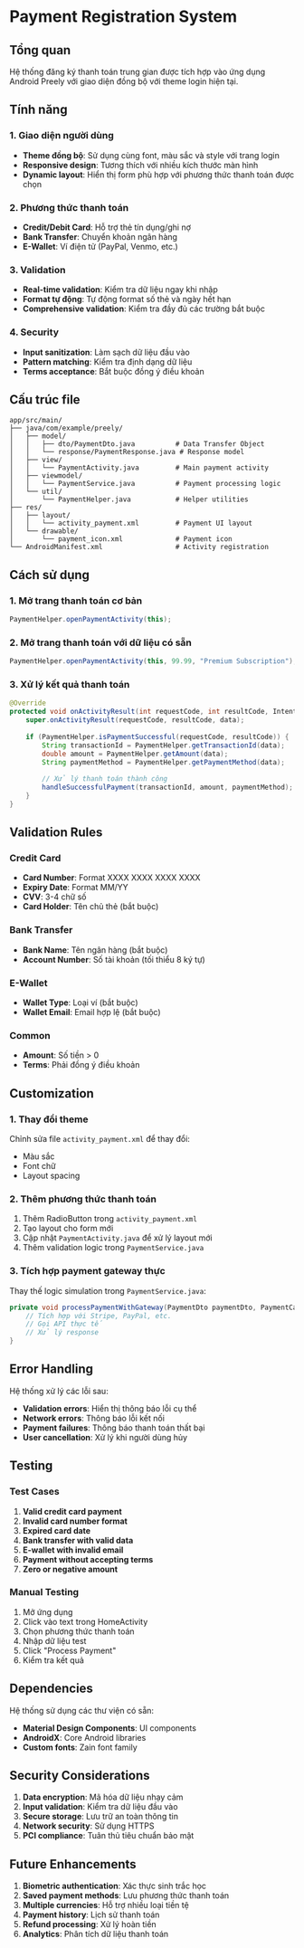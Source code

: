 # Payment Registration System

## Tổng quan
Hệ thống đăng ký thanh toán trung gian được tích hợp vào ứng dụng Android Preely với giao diện đồng bộ với theme login hiện tại.

## Tính năng

### 1. Giao diện người dùng
- **Theme đồng bộ**: Sử dụng cùng font, màu sắc và style với trang login
- **Responsive design**: Tương thích với nhiều kích thước màn hình
- **Dynamic layout**: Hiển thị form phù hợp với phương thức thanh toán được chọn

### 2. Phương thức thanh toán
- **Credit/Debit Card**: Hỗ trợ thẻ tín dụng/ghi nợ
- **Bank Transfer**: Chuyển khoản ngân hàng
- **E-Wallet**: Ví điện tử (PayPal, Venmo, etc.)

### 3. Validation
- **Real-time validation**: Kiểm tra dữ liệu ngay khi nhập
- **Format tự động**: Tự động format số thẻ và ngày hết hạn
- **Comprehensive validation**: Kiểm tra đầy đủ các trường bắt buộc

### 4. Security
- **Input sanitization**: Làm sạch dữ liệu đầu vào
- **Pattern matching**: Kiểm tra định dạng dữ liệu
- **Terms acceptance**: Bắt buộc đồng ý điều khoản

## Cấu trúc file

```
app/src/main/
├── java/com/example/preely/
│   ├── model/
│   │   ├── dto/PaymentDto.java          # Data Transfer Object
│   │   └── response/PaymentResponse.java # Response model
│   ├── view/
│   │   └── PaymentActivity.java         # Main payment activity
│   ├── viewmodel/
│   │   └── PaymentService.java          # Payment processing logic
│   └── util/
│       └── PaymentHelper.java           # Helper utilities
├── res/
│   ├── layout/
│   │   └── activity_payment.xml         # Payment UI layout
│   └── drawable/
│       └── payment_icon.xml             # Payment icon
└── AndroidManifest.xml                  # Activity registration
```

## Cách sử dụng

### 1. Mở trang thanh toán cơ bản
```java
PaymentHelper.openPaymentActivity(this);
```

### 2. Mở trang thanh toán với dữ liệu có sẵn
```java
PaymentHelper.openPaymentActivity(this, 99.99, "Premium Subscription");
```

### 3. Xử lý kết quả thanh toán
```java
@Override
protected void onActivityResult(int requestCode, int resultCode, Intent data) {
    super.onActivityResult(requestCode, resultCode, data);
    
    if (PaymentHelper.isPaymentSuccessful(requestCode, resultCode)) {
        String transactionId = PaymentHelper.getTransactionId(data);
        double amount = PaymentHelper.getAmount(data);
        String paymentMethod = PaymentHelper.getPaymentMethod(data);
        
        // Xử lý thanh toán thành công
        handleSuccessfulPayment(transactionId, amount, paymentMethod);
    }
}
```

## Validation Rules

### Credit Card
- **Card Number**: Format XXXX XXXX XXXX XXXX
- **Expiry Date**: Format MM/YY
- **CVV**: 3-4 chữ số
- **Card Holder**: Tên chủ thẻ (bắt buộc)

### Bank Transfer
- **Bank Name**: Tên ngân hàng (bắt buộc)
- **Account Number**: Số tài khoản (tối thiểu 8 ký tự)

### E-Wallet
- **Wallet Type**: Loại ví (bắt buộc)
- **Wallet Email**: Email hợp lệ (bắt buộc)

### Common
- **Amount**: Số tiền > 0
- **Terms**: Phải đồng ý điều khoản

## Customization

### 1. Thay đổi theme
Chỉnh sửa file `activity_payment.xml` để thay đổi:
- Màu sắc
- Font chữ
- Layout spacing

### 2. Thêm phương thức thanh toán
1. Thêm RadioButton trong `activity_payment.xml`
2. Tạo layout cho form mới
3. Cập nhật `PaymentActivity.java` để xử lý layout mới
4. Thêm validation logic trong `PaymentService.java`

### 3. Tích hợp payment gateway thực
Thay thế logic simulation trong `PaymentService.java`:
```java
private void processPaymentWithGateway(PaymentDto paymentDto, PaymentCallback callback) {
    // Tích hợp với Stripe, PayPal, etc.
    // Gọi API thực tế
    // Xử lý response
}
```

## Error Handling

Hệ thống xử lý các lỗi sau:
- **Validation errors**: Hiển thị thông báo lỗi cụ thể
- **Network errors**: Thông báo lỗi kết nối
- **Payment failures**: Thông báo thanh toán thất bại
- **User cancellation**: Xử lý khi người dùng hủy

## Testing

### Test Cases
1. **Valid credit card payment**
2. **Invalid card number format**
3. **Expired card date**
4. **Bank transfer with valid data**
5. **E-wallet with invalid email**
6. **Payment without accepting terms**
7. **Zero or negative amount**

### Manual Testing
1. Mở ứng dụng
2. Click vào text trong HomeActivity
3. Chọn phương thức thanh toán
4. Nhập dữ liệu test
5. Click "Process Payment"
6. Kiểm tra kết quả

## Dependencies

Hệ thống sử dụng các thư viện có sẵn:
- **Material Design Components**: UI components
- **AndroidX**: Core Android libraries
- **Custom fonts**: Zain font family

## Security Considerations

1. **Data encryption**: Mã hóa dữ liệu nhạy cảm
2. **Input validation**: Kiểm tra dữ liệu đầu vào
3. **Secure storage**: Lưu trữ an toàn thông tin
4. **Network security**: Sử dụng HTTPS
5. **PCI compliance**: Tuân thủ tiêu chuẩn bảo mật

## Future Enhancements

1. **Biometric authentication**: Xác thực sinh trắc học
2. **Saved payment methods**: Lưu phương thức thanh toán
3. **Multiple currencies**: Hỗ trợ nhiều loại tiền tệ
4. **Payment history**: Lịch sử thanh toán
5. **Refund processing**: Xử lý hoàn tiền
6. **Analytics**: Phân tích dữ liệu thanh toán 